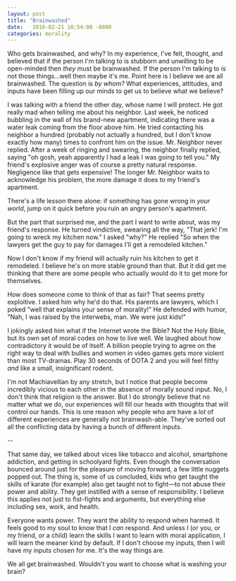 ```yaml
---
layout: post
title: "Brainwashed"
date:   2016-02-21 10:54:00 -0800
categories: morality
---
```


Who gets brainwashed, and why? In my experience, I've felt, thought, and believed that if the person I'm talking to is stubborn and unwilling to be open-minded then *they* must be brainwashed. If the person I'm talking to is not those things…well then maybe it's me. Point here is I believe we are all brainwashed. The question is *by whom?* What experiences, attitudes, and inputs have been filling up our minds to get us to believe what we believe?

I was talking with a friend the other day, whose name I will protect. He got really mad when telling me about his neighbor. Last week, he noticed bubbling in the wall of his brand-new apartment, indicating there was a water leak coming from the floor above him. He tried contacting his neighbor a hundred (probably not actually a hundred, but I don't know exactly how many) times to confront him on the issue. Mr. Neighbor never replied. After a week of ringing and swearing, the neighbor finally replied, saying "oh gosh, yeah apparently I had a leak I was going to tell you." My friend's explosive anger was of course a pretty natural response. Negligence like that gets expensive! The longer Mr. Neighbor waits to acknowledge his problem, the more damage it does to my friend's apartment.

There's a life lesson there alone: if something has gone wrong in *your world*, jump on it quick before you ruin an angry person's apartment.

But the part that surprised me, and the part I want to write about, was my friend's response. He turned vindictive, swearing all the way, "That jerk! I'm going to wreck my kitchen now." I asked "why?" He replied "So when the lawyers get the guy to pay for damages I'll get a remodeled kitchen."

Now I don't know if my friend will actually ruin his kitchen to get it remodeled. I believe he's on more stable ground than that. But it did get me thinking that there are some people who actually would do it to get more for themselves.

How does someone come to think of that as fair? That seems pretty exploitive. I asked him why he'd do that. His parents are lawyers, which I poked "well that explains your sense of morality!" He defended with humor, "Nah, I was raised by the interwebs, man. We were just kids!"

I jokingly asked him what if the Internet wrote the Bible? Not the Holy Bible, but its own set of moral codes on how to live well. We laughed about how contradictory it would be of itself. A billion people trying to agree on the right way to deal with bullies and women in video games gets more violent than most TV-dramas. Play 30 seconds of DOTA 2 and you will feel filthy *and* like a small, insignificant rodent.

I'm not Machiavellian by any stretch, but I notice that people become incredibly vicious to each other in the absence of morally sound input. No, I don't think that religion is the answer. But I do strongly believe that no matter what we do, our experiences will fill our heads with thoughts that will control our hands. This is one reason why people who are have a *lot* of different experiences are generally not brainwash-able. They've sorted out all the conflicting data by having a bunch of different inputs.

--

That same day, we talked about vices like tobacco and alcohol, smartphone addiction, and getting in schoolyard fights. Even though the conversation bounced around just for the pleasure of moving forward, a few little nuggets popped out. The thing is, some of us concluded, kids who get taught the skills of karate (for example) also get taught not to fight—to not abuse their power and ability. They get instilled with a sense of responsibility. I believe this applies not just to fist-fights and arguments, but everything else including sex, work, and health.

Everyone wants power. They want the ability to respond when harmed. It feels good to my soul to know that I *can* respond. And unless I (or you, or my friend, or a child) learn the skills I want to learn with moral application, I will learn the meaner kind by default. If I don't choose my inputs, then I will have my inputs chosen for me. It's the way things are.

We all get brainwashed. Wouldn't you want to choose what is washing your brain?
